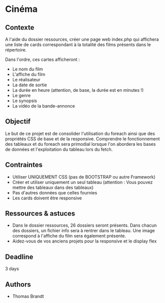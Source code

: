 # Cinéma

## Contexte
A l'aide du dossier ressources, créer une page web index.php qui affichera une liste de cards correspondant à la totalité des films présents dans le répertoire. 

Dans l'ordre, ces cartes afficheront :
   - Le nom du film
   - L'affiche du film
   - Le réalisateur
   - La date de sortie
   - La durée en heure (attention, de base, la durée est en minutes !)
   - Le genre
   - Le synopsis
   - La vidéo de la bande-annonce


## Objectif 
Le but de ce projet est de consolider l'utilisation du foreach ainsi que des propriétés CSS de base et de la responsive. 
Comprendre le fonctionnement des tableaux et du foreach sera primodial lorsque l'on abordera les bases de données et l'exploitation du tableau lors du fetch.


## Contraintes

- Utiliser UNIQUEMENT CSS (pas de BOOTSTRAP ou autre Framework)
- Créer et utiliser uniquement un seul tableau (attention : Vous pouvez mettre des tableaux dans des tableaux)
- Pas d'autres données que celles fournies
- Les cards doivent être responsive 


## Ressources & astuces

- Dans le dossier ressources, 26 dossiers seront présents. Dans chacun des dossiers, un fichier info sera à rentrer dans le tableau. Une image correspond à l'affiche du film sera également présente.
- Aidez-vous de vos anciens projets pour la responsive et le display flex

## Deadline

3 days

## Authors

- Thomas Brandt
